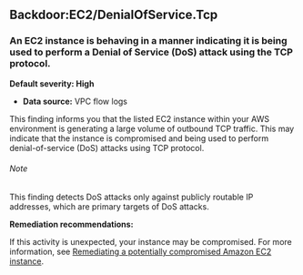 

Backdoor:EC2/DenialOfService.Tcp
--------------------------------

### An EC2 instance is behaving in a manner indicating it is being used to perform a Denial of Service (DoS) attack using the TCP protocol.

**Default severity: High**

* **Data source:** VPC flow logs

This finding informs you that the listed EC2 instance within your AWS environment is generating a large volume of outbound TCP traffic. This may indicate that the instance is compromised and being used to perform denial-of-service (DoS) attacks using TCP protocol.

###### Note

This finding detects DoS attacks only against publicly routable IP addresses, which are primary targets of DoS attacks.

**Remediation recommendations:**

If this activity is unexpected, your instance may be compromised. For more information, see [Remediating a potentially compromised Amazon EC2 instance](https://docs.aws.amazon.com/guardduty/latest/ug/compromised-ec2.html).

